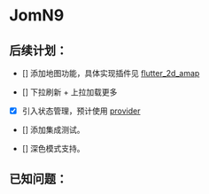 # JomN9

## 后续计划：

- [] 添加地图功能，具体实现插件见 [flutter_2d_amap](https://github.com/simplezhli/flutter_2d_amap)

- [] 下拉刷新 + 上拉加载更多

- [x] 引入状态管理，预计使用 [provider](https://github.com/rrousselGit/provider)

- [] 添加集成测试。

- [] 深色模式支持。

## 已知问题：
